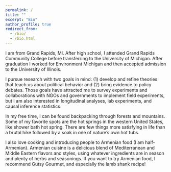 ```yaml
---
permalink: /
title: ""
excerpt: "Bio"
author_profile: true
redirect_from: 
  - /bio/
  - /bio.html
---
```


I am from Grand Rapids, MI.  After high school, I attended Grand Rapids Community College before transferring to the University of Michigan.  After graduation I worked for Environment Michigan and then accepted admission to the University of Illinois.

I pursue research with two goals in mind: (1) develop and refine theories that teach us about political behavior and (2) bring evidence to policy debates.  Those goals have attracted me to survey experiments and collaborations with NGOs and governments to implement field experiments, but I am also interested in longitudinal analyses, lab experiments, and causal inference statistics.

In my free time, I can be found backpacking through forests and mountains.  Some of my favorite spots are the hot springs in the western United States, like shower bath hot spring.  There are few things more satisfying in life than a brutal hike followed by a soak in one of nature’s own hot tubs.

I also love cooking and introducing people to Armenian food (I am half-Armenian).  Armenian cuisine is a delicious blend of Mediterranean and Middle Eastern flavors and styles, using whatever ingredients are in season and plenty of herbs and seasonings.  If you want to try Armenian food, I recommend Gutsy Gourmet, and especially the lamb shank recipe!
